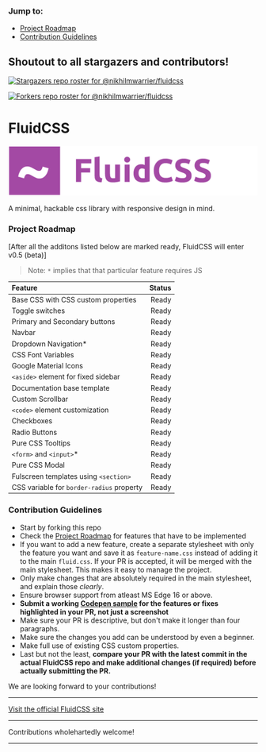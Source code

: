 ### Jump to:
- [Project Roadmap](#project-roadmap)
- [Contribution Guidelines](#contribution-guidelines)

## Shoutout to all stargazers and contributors!

[![Stargazers repo roster for @nikhilmwarrier/fluidcss](https://reporoster.com/stars/nikhilmwarrier/fluidcss)](https://github.com/nikhilmwarrier/fluidcss/stargazers)

[![Forkers repo roster for @nikhilmwarrier/fluidcss](https://reporoster.com/forks/nikhilmwarrier/fluidcss)](https://github.com/nikhilmwarrier/fluidcss/network/members)

# FluidCSS 
![FluidCSS_banner](https://raw.githubusercontent.com/nikhilmwarrier/fluidcss/main/docs/res/FluidCSS-banner.png)

A minimal, hackable css library with responsive design in mind.

### Project Roadmap

[After all the additons listed below are marked ready, FluidCSS will enter v0.5 (beta)]

 > Note: `*` implies that that particular feature requires JS

 |Feature|Status|
 |:---|---:|
 |Base CSS with CSS custom properties|Ready|
 |Toggle switches|Ready|
 |Primary and Secondary buttons|Ready|
 |Navbar|Ready|
 |Dropdown Navigation*|Ready|
 |CSS Font Variables|Ready|
 |Google Material Icons|Ready|
 |`<aside>` element for fixed sidebar|Ready|
 |Documentation base template|Ready|
 |Custom Scrollbar|Ready|
 |`<code>` element customization|Ready|
 |Checkboxes| Ready|
 |Radio Buttons|Ready|
 |Pure CSS Tooltips|Ready|
 |`<form>` and `<input>`*|Ready|
 |Pure CSS Modal|Ready|
 |Fulscreen templates using `<section>`|Ready|
 |CSS variable for `border-radius` property|Ready|
 
 
 ### Contribution Guidelines
 - Start by forking this repo
 - Check the [Project Roadmap](https://github.com/nikhilmwarrier/fluidcss/blob/main/README.md#project-roadmap) for features that have to be implemented
 - If you want to add a new feature, create a separate stylesheet with only the feature you want and save it as `feature-name.css` instead of adding it to the main `fluid.css`. If your PR is accepted, it will be merged with the main stylesheet. This makes it easy to manage the project.
 - Only make changes that are absolutely required in the main stylesheet, and explain those _clearly_.
 - Ensure browser support from atleast MS Edge 16 or above.
 - **Submit a working [Codepen sample](http://codepen.io) for the features or fixes highlighted in your PR, not just a screenshot**
 - Make sure your PR is descriptive, but don't make it longer than four paragraphs.
 - Make sure the changes you add can be understood by even a beginner.
 - Make full use of existing CSS custom properties.
 - Last but not the least, **compare your PR with the latest commit in the actual FluidCSS repo and make additional changes (if required) before actually submitting the PR.**
 
We are looking forward to your contributions!

***
[Visit the official FluidCSS site](https://nikhilmwarrier.github.io/fluidcss)
***
Contributions wholehartedly welcome!
***

